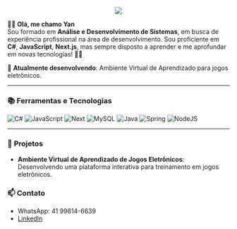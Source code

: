 <p align="center">
  <img src="https://encrypted-tbn0.gstatic.com/images?q=tbn:ANd9GcQn0I32pYA2r4AC-NuX3TQKk0fFtXrCmeyBcw&s" />
</p>

👋🏽 **Olá, me chamo Yan**  
Sou formado em **Análise e Desenvolvimento de Sistemas**, em busca de experiência profissional na área de desenvolvimento. Sou proficiente em **C#**, **JavaScript**, **Next.js**, mas sempre disposto a aprender e me aprofundar em novas tecnologias! 💪🏽

🔭 **Atualmente desenvolvendo**: Ambiente Virtual de Aprendizado para jogos eletrônicos.

---

### 📚 **Ferramentas e Tecnologias**

![C#](https://img.shields.io/badge/c%23-%23239120.svg?style=for-the-badge&logo=csharp&logoColor=white)
![JavaScript](https://img.shields.io/badge/javascript-%23323330.svg?style=for-the-badge&logo=javascript&logoColor=%23F7DF1E)
![Next](https://img.shields.io/badge/Next-black?style=for-the-badge&logo=next.js&logoColor=white)
![MySQL](https://img.shields.io/badge/mysql-%2300f.svg?style=for-the-badge&logo=mysql&logoColor=white)
![Java](https://img.shields.io/badge/java-%23ED8B00.svg?style=for-the-badge&logo=openjdk&logoColor=white)
![Spring](https://img.shields.io/badge/spring-%236DB33F.svg?style=for-the-badge&logo=spring&logoColor=white)
![NodeJS](https://img.shields.io/badge/node.js-6DA55F?style=for-the-badge&logo=node.js&logoColor=white)

---

### 🚀 **Projetos**

- **Ambiente Virtual de Aprendizado de Jogos Eletrônicos**: Desenvolvendo uma plataforma interativa para treinamento em jogos eletrônicos.  

### 📫 **Contato**
- WhatsApp: 41 99814-6639
- [LinkedIn](https://www.linkedin.com/in/yan-alexandre-214434247/)  
